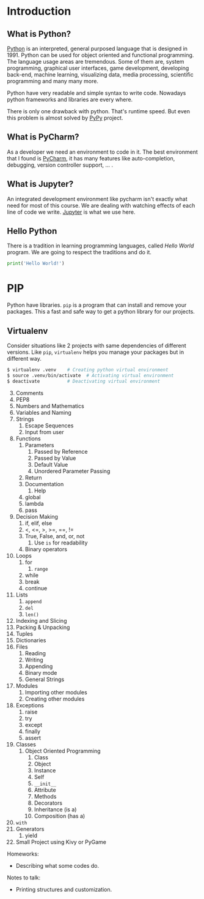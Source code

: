 # Introduction

## What is Python?

[Python](https://www.python.org/) is an interpreted, general purposed language that is designed in 1991. Python can be used for object oriented and functional programming. The language usage areas are tremendous. Some of them are, system programming, graphical user interfaces, game development, developing back-end, machine learning, visualizing data, media processing, scientific programming and many many more.

Python have very readable and simple syntax to write code. Nowadays python frameworks and libraries are every where.

There is only one drawback with python. That's runtime speed. But even this problem is almost solved by [PyPy](https://pypy.org/) project.

## What is PyCharm?

As a developer we need an environment to code in it. The best environment that I found is [PyCharm](https://www.jetbrains.com/pycharm/), it has many features like auto-completion, debugging, version controller support, ... .

## What is Jupyter?

An integrated development environment like pycharm isn't exactly what need for most of this course. We are dealing with watching effects of each line of code we write. [Jupyter](https://jupyter.org/) is what we use here.

## Hello Python

There is a tradition in learning programming languages, called _Hello World_ program. We are going to respect the traditions and do it.

```python
print('Hello World!')
```

# PIP

Python have libraries. `pip` is a program that can install and remove your packages. This a fast and safe way to get a python library for our projects.

## Virtualenv

Consider situations like 2 projects with same dependencies of different versions. Like `pip`, `virtualenv`  helps you manage your packages but in different way.

```bash
$ virtualenv .venv    # Creating python virtual environment
$ source .venv/bin/activate  # Activating virtual environment
$ deactivate          # Deactivating virtual environment
```

3. Comments
4. PEP8
5. Numbers and Mathematics
6. Variables and Naming
7. Strings
    1. Escape Sequences
    2. Input from user
8. Functions
    1. Parameters
        1. Passed by Reference
        2. Passed by Value
        3. Default Value
        4. Unordered Parameter Passing
    2. Return
    3. Documentation
        1. Help
    4. global
    5. lambda
    6. pass
9. Decision Making
    1. if, elif, else
    2. <, <=, >, >=, ==, !=
    2. True, False, and, or, not
        1. Use `is` for readability
    3. Binary operators
10. Loops
    1. for
        1. `range`
    2. while
    3. break
    4. continue
11. Lists
    1. `append`
    2. `del`
    3. `len()`
12. Indexing and Slicing
10. Packing & Unpacking
12. Tuples
13. Dictionaries
9. Files
    1. Reading
    2. Writing
    3. Appending
    4. Binary mode
    5. General Strings
10. Modules
    1. Importing other modules
    2. Creating other modules
10. Exceptions
    1. raise
    1. try
    1. except
    1. finally
    4. assert
11. Classes
    1. Object Oriented Programming
        1. Class
        2. Object
        3. Instance
        4. Self
        5. `__init__`
        6. Attribute
        7. Methods
        8. Decorators
        1. Inheritance (is a)
        2. Composition (has a)
11. `with`
12. Generators
    1. yield
12. Small Project using Kivy or PyGame

Homeworks:
* Describing what some codes do.

Notes to talk:
* Printing structures and customization.
